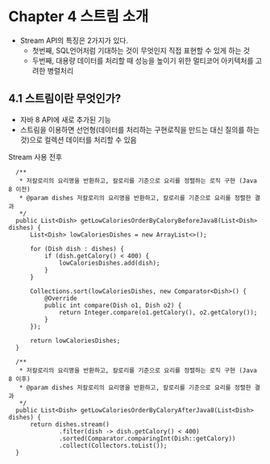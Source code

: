 # Chapter 4 스트림 소개
- Stream API의 특징은 2가지가 있다.
  - 첫번째, SQL언어처럼 기대하는 것이 무엇인지 직접 표현할 수 있게 하는 것
  - 두번째, 대용량 데이터를 처리할 때 성능을 높이기 위한 멀티코어 아키텍처를 고려한 병렬처리

## 4.1 스트림이란 무엇인가?
- 자바 8 API에 새로 추가된 기능
- 스트림을 이용하면 선언형(데이터를 처리하는 구현로직을 만드는 대신 질의를 하는 것)으로 컬렉션 데이터를 처리할 수 있음

Stream 사용 전후
```
  /**
   * 저칼로리의 요리명을 반환하고, 칼로리를 기준으로 요리를 정렬하는 로직 구현 (Java 8 이전)
   * @param dishes 저칼로리의 요리명을 반환하고, 칼로리를 기준으로 요리를 정렬한 결과
   */
  public List<Dish> getLowCaloriesOrderByCaloryBeforeJava8(List<Dish> dishes) {
      List<Dish> lowCaloriesDishes = new ArrayList<>();
  
      for (Dish dish : dishes) {
          if (dish.getCalory() < 400) {
              lowCaloriesDishes.add(dish);
          }
      }
  
      Collections.sort(lowCaloriesDishes, new Comparator<Dish>() {
          @Override
          public int compare(Dish o1, Dish o2) {
              return Integer.compare(o1.getCalory(), o2.getCalory());
          }
      });
  
      return lowCaloriesDishes;
  }
  
  /**
   * 저칼로리의 요리명을 반환하고, 칼로리를 기준으로 요리를 정렬하는 로직 구현 (Java 8 이후)
   * @param dishes 저칼로리의 요리명을 반환하고, 칼로리를 기준으로 요리를 정렬한 결과
   */
  public List<Dish> getLowCaloriesOrderByCaloryAfterJava8(List<Dish> dishes) {
      return dishes.stream()
              .filter(dish -> dish.getCalory() < 400)
              .sorted(Comparator.comparingInt(Dish::getCalory))
              .collect(Collectors.toList());
  }
```
